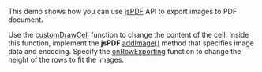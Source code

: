 This demo shows how you can use <a href="https://github.com/parallax/jsPDF" target="_blank">jsPDF</a> API to export images to PDF document.

Use the [customDrawCell](/Documentation/ApiReference/Common/Object_Structures/PdfExportDataGridProps/#customDrawCell) function to change the content of the cell. Inside this function, implement the **jsPDF**.<a href="https://raw.githack.com/parallax/jsPDF/master/docs/module-addImage.html#~addImage" target="_blank">addImage()</a> method that specifies image data and encoding. Specify the [onRowExporting](/Documentation/ApiReference/Common/Object_Structures/PdfExportDataGridProps/#onRowExporting) function to change the height of the rows to fit the images.